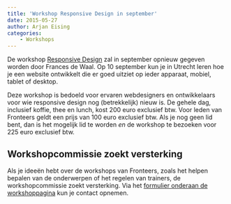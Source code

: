 ```yaml
---
title: 'Workshop Responsive Design in september'
date: 2015-05-27
author: Arjan Eising
categories:
    - Workshops
---
```


De workshop [Responsive Design](https://fronteers.nl/workshops/workshop-responsive-design) zal in september opnieuw gegeven worden door Frances de Waal. Op 10 september kun je in Utrecht leren hoe je een website ontwikkelt die er goed uitziet op ieder apparaat, mobiel, tablet of desktop.

Deze workshop is bedoeld voor ervaren webdesigners en ontwikkelaars voor wie responsive design nog (betrekkelijk) nieuw is. De gehele dag, inclusief koffie, thee en lunch, kost 200 euro exclusief btw. Voor leden van Fronteers geldt een prijs van 100 euro exclusief btw. Als je nog geen lid bent, dan is het mogelijk lid te worden _en_ de workshop te bezoeken voor 225 euro exclusief btw.

## Workshopcommissie zoekt versterking

Als je ideeën hebt over de workshops van Fronteers, zoals het helpen bepalen van de onderwerpen of het regelen van trainers, de workshopcommissie zoekt versterking. Via het [formulier onderaan de workshoppagina](/workshops) kun je contact opnemen.
